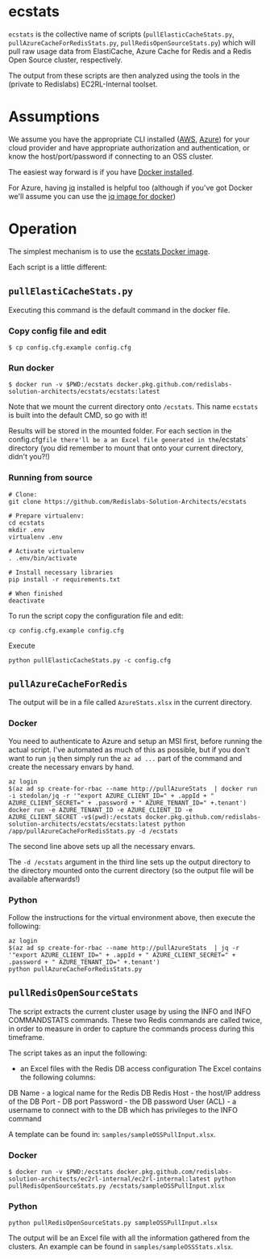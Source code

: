 ecstats
=====

`ecstats` is the collective name of scripts (`pullElasticCacheStats.py`, `pullAzureCacheForRedisStats.py`, `pullRedisOpenSourceStats.py`) which will pull raw usage data from ElastiCache, Azure Cache for Redis and a Redis Open Source cluster, respectively.

The output from these scripts are then analyzed using the tools in the (private to Redislabs) EC2RL-Internal toolset.

# Assumptions
We assume you have the appropriate CLI installed ([AWS](https://docs.aws.amazon.com/cli/latest/userguide/cli-chap-install.html), [Azure](https://docs.microsoft.com/en-us/cli/azure/install-azure-cli)) for your cloud provider and have appropriate authorization and authentication, or know the host/port/password if connecting to an OSS cluster.

The easiest way forward is if you have [Docker installed](https://docs.docker.com/get-docker/).

For Azure, having [jq](https://stedolan.github.io/jq/) installed is helpful too (although if you've got Docker we'll assume you can use the [jq image for docker](https://hub.docker.com/r/stedolan/jq))

# Operation
The simplest mechanism is to use the [ecstats Docker image](docker.pkg.github.com/redislabs-solution-architects/ecstats/ecstats:latest).

Each script is a little different:

## `pullElastiCacheStats.py`
Executing this command is the default command in the docker file. 

### Copy config file and edit
```
$ cp config.cfg.example config.cfg
```

### Run docker
```
$ docker run -v $PWD:/ecstats docker.pkg.github.com/redislabs-solution-architects/ecstats/ecstats:latest
```
Note that we mount the current directory onto `/ecstats`. This name `ecstats` is built into the default CMD, so go with it!

Results will be stored in the mounted folder. For each section in the config.cfg` file there'll be a an Excel file generated in the `/ecstats` directory (you did remember to mount that onto your current directory, didn't you?!)

### Running from source

```
# Clone:
git clone https://github.com/Redislabs-Solution-Architects/ecstats

# Prepare virtualenv:
cd ecstats
mkdir .env
virtualenv .env

# Activate virtualenv
. .env/bin/activate

# Install necessary libraries
pip install -r requirements.txt

# When finished
deactivate
```

To run the script copy the configuration file and edit:

```
cp config.cfg.example config.cfg
```

Execute 

```
python pullElasticCacheStats.py -c config.cfg
```

## `pullAzureCacheForRedis`
The output will be in a file called `AzureStats.xlsx` in the current directory.

### Docker
You need to authenticate to Azure and setup an MSI first, before running the actual script. I've automated as much of this as possible, but if you don't want to run `jq` then simply run the `az ad ...` part of the command and create the necessary envars by hand.

```
az login
$(az ad sp create-for-rbac --name http://pullAzureStats  | docker run -i stedolan/jq -r '"export AZURE_CLIENT_ID=" + .appId + " AZURE_CLIENT_SECRET=" + .password + " AZURE_TENANT_ID=" +.tenant')
docker run -e AZURE_TENANT_ID -e AZURE_CLIENT_ID -e AZURE_CLIENT_SECRET -v$(pwd):/ecstats docker.pkg.github.com/redislabs-solution-architects/ecstats/ecstats:latest python /app/pullAzureCacheForRedisStats.py -d /ecstats
```

The second line above sets up all the necessary envars.

The `-d /ecstats` argument in the third line sets up the output directory to the directory mounted onto the current directory (so the output file will be available afterwards!)

### Python
Follow the instructions for the virtual environment above, then execute the following:

```
az login
$(az ad sp create-for-rbac --name http://pullAzureStats  | jq -r '"export AZURE_CLIENT_ID=" + .appId + " AZURE_CLIENT_SECRET=" + .password + " AZURE_TENANT_ID=" +.tenant')
python pullAzureCacheForRedisStats.py
```

## `pullRedisOpenSourceStats`
The script extracts the current cluster usage by using the INFO and INFO COMMANDSTATS commands.
These two Redis commands are called twice, in order to measure in order to capture the commands process during this timeframe. 

The script takes as an input the following:
- an Excel files with the Redis DB access configuration
The Excel contains the following columns:

DB Name - a logical name for the Redis DB
Redis Host - the host/IP address of the DB
Port - DB port
Password - the DB password
User (ACL) - a username to connect with to the DB which has privileges to the INFO command

A template can be found in: `samples/sampleOSSPullInput.xlsx`.

### Docker
```
$ docker run -v $PWD:/ecstats docker.pkg.github.com/redislabs-solution-architects/ec2rl-internal/ec2rl-internal:latest python pullRedisOpenSourceStats.py /ecstats/sampleOSSPullInput.xlsx
```

### Python

```
python pullRedisOpenSourceStats.py sampleOSSPullInput.xlsx
```

The output will be an Excel file with all the information gathered from the clusters. An example can be found in `samples/sampleOSSStats.xlsx`.

